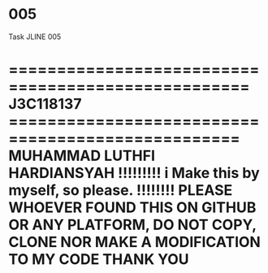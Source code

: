 # 005
Task JLINE 005

=================================================== J3C118137 ==================================================
                                          MUHAMMAD LUTHFI HARDIANSYAH
                                !!!!!!!!! i Make this by myself, so please. !!!!!!!!
    PLEASE WHOEVER FOUND THIS ON GITHUB OR ANY PLATFORM, DO NOT COPY, CLONE NOR MAKE A MODIFICATION TO MY CODE
                                                  THANK YOU 
=================================================================================================================
